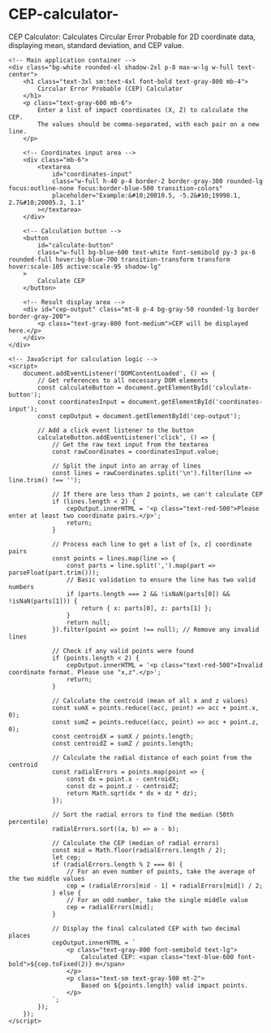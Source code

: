 # CEP-calculator-
CEP Calculator: Calculates Circular Error Probable for 2D coordinate data, displaying mean, standard deviation, and CEP value.

<!DOCTYPE html>
<html lang="en">
<head>
    <meta charset="UTF-8">
    <meta name="viewport" content="width=device-width, initial-scale=1.0">
    <title>CEP Calculator</title>
    <!-- Use Tailwind CSS for modern styling -->
    <script src="https://cdn.tailwindcss.com"></script>
    <style>
        body {
            font-family: 'Inter', sans-serif;
        }
    </style>
</head>
<body class="bg-gray-100 flex items-center justify-center min-h-screen p-4">

    <!-- Main application container -->
    <div class="bg-white rounded-xl shadow-2xl p-8 max-w-lg w-full text-center">
        <h1 class="text-3xl sm:text-4xl font-bold text-gray-800 mb-4">
            Circular Error Probable (CEP) Calculator
        </h1>
        <p class="text-gray-600 mb-6">
            Enter a list of impact coordinates (X, Z) to calculate the CEP.
            The values should be comma-separated, with each pair on a new line.
        </p>
        
        <!-- Coordinates input area -->
        <div class="mb-6">
            <textarea
                id="coordinates-input"
                class="w-full h-40 p-4 border-2 border-gray-300 rounded-lg focus:outline-none focus:border-blue-500 transition-colors"
                placeholder="Example:&#10;20010.5, -5.2&#10;19998.1, 2.7&#10;20005.3, 1.1"
            ></textarea>
        </div>

        <!-- Calculation button -->
        <button
            id="calculate-button"
            class="w-full bg-blue-600 text-white font-semibold py-3 px-6 rounded-full hover:bg-blue-700 transition-transform transform hover:scale-105 active:scale-95 shadow-lg"
        >
            Calculate CEP
        </button>

        <!-- Result display area -->
        <div id="cep-output" class="mt-8 p-4 bg-gray-50 rounded-lg border border-gray-200">
            <p class="text-gray-800 font-medium">CEP will be displayed here.</p>
        </div>
    </div>

    <!-- JavaScript for calculation logic -->
    <script>
        document.addEventListener('DOMContentLoaded', () => {
            // Get references to all necessary DOM elements
            const calculateButton = document.getElementById('calculate-button');
            const coordinatesInput = document.getElementById('coordinates-input');
            const cepOutput = document.getElementById('cep-output');

            // Add a click event listener to the button
            calculateButton.addEventListener('click', () => {
                // Get the raw text input from the textarea
                const rawCoordinates = coordinatesInput.value;

                // Split the input into an array of lines
                const lines = rawCoordinates.split('\n').filter(line => line.trim() !== '');
                
                // If there are less than 2 points, we can't calculate CEP
                if (lines.length < 2) {
                    cepOutput.innerHTML = '<p class="text-red-500">Please enter at least two coordinate pairs.</p>';
                    return;
                }

                // Process each line to get a list of [x, z] coordinate pairs
                const points = lines.map(line => {
                    const parts = line.split(',').map(part => parseFloat(part.trim()));
                    // Basic validation to ensure the line has two valid numbers
                    if (parts.length === 2 && !isNaN(parts[0]) && !isNaN(parts[1])) {
                        return { x: parts[0], z: parts[1] };
                    }
                    return null;
                }).filter(point => point !== null); // Remove any invalid lines

                // Check if any valid points were found
                if (points.length < 2) {
                    cepOutput.innerHTML = '<p class="text-red-500">Invalid coordinate format. Please use "x,z".</p>';
                    return;
                }

                // Calculate the centroid (mean of all x and z values)
                const sumX = points.reduce((acc, point) => acc + point.x, 0);
                const sumZ = points.reduce((acc, point) => acc + point.z, 0);
                const centroidX = sumX / points.length;
                const centroidZ = sumZ / points.length;

                // Calculate the radial distance of each point from the centroid
                const radialErrors = points.map(point => {
                    const dx = point.x - centroidX;
                    const dz = point.z - centroidZ;
                    return Math.sqrt(dx * dx + dz * dz);
                });

                // Sort the radial errors to find the median (50th percentile)
                radialErrors.sort((a, b) => a - b);
                
                // Calculate the CEP (median of radial errors)
                const mid = Math.floor(radialErrors.length / 2);
                let cep;
                if (radialErrors.length % 2 === 0) {
                    // For an even number of points, take the average of the two middle values
                    cep = (radialErrors[mid - 1] + radialErrors[mid]) / 2;
                } else {
                    // For an odd number, take the single middle value
                    cep = radialErrors[mid];
                }

                // Display the final calculated CEP with two decimal places
                cepOutput.innerHTML = `
                    <p class="text-gray-800 font-semibold text-lg">
                        Calculated CEP: <span class="text-blue-600 font-bold">${cep.toFixed(2)} m</span>
                    </p>
                    <p class="text-sm text-gray-500 mt-2">
                        Based on ${points.length} valid impact points.
                    </p>
                `;
            });
        });
    </script>
</body>
</html>

